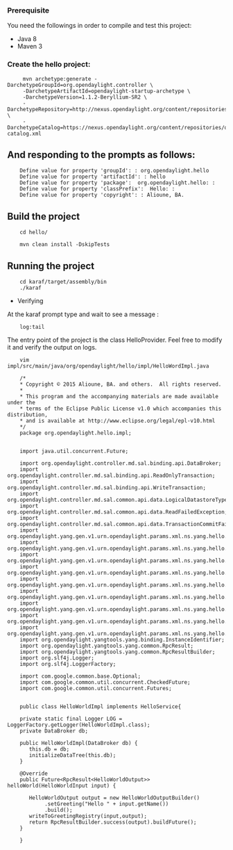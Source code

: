 ### Prerequisite
You need the followings in order to compile and test this project:
- Java 8
- Maven 3

### Create the hello project:

         mvn archetype:generate -DarchetypeGroupId=org.opendaylight.controller \
         -DarchetypeArtifactId=opendaylight-startup-archetype \
         -DarchetypeVersion=1.1.2-Beryllium-SR2 \
         -DarchetypeRepository=http://nexus.opendaylight.org/content/repositories/opendaylight.release/ \
         -DarchetypeCatalog=https://nexus.opendaylight.org/content/repositories/opendaylight.release/archetype-catalog.xml

## And responding to the prompts as follows:

        Define value for property 'groupId': : org.opendaylight.hello
        Define value for property 'artifactId': : hello
        Define value for property 'package':  org.opendaylight.hello: : 
        Define value for property 'classPrefix':  Hello: : 
        Define value for property 'copyright': : Alioune, BA.

## Build the project

        cd hello/

        mvn clean install -DskipTests

## Running the project
        cd karaf/target/assembly/bin
        ./karaf

- Verifying

At the karaf prompt type and wait to see a message :

        log:tail

The entry point of the project is the class HelloProvider. Feel free to modify it and verify the output on logs.

        vim impl/src/main/java/org/opendaylight/hello/impl/HelloWordImpl.java

        /*
        * Copyright © 2015 Alioune, BA. and others.  All rights reserved.
        *
        * This program and the accompanying materials are made available under the
        * terms of the Eclipse Public License v1.0 which accompanies this distribution,
        * and is available at http://www.eclipse.org/legal/epl-v10.html
        */
        package org.opendaylight.hello.impl;

        
        import java.util.concurrent.Future;

        import org.opendaylight.controller.md.sal.binding.api.DataBroker;
        import org.opendaylight.controller.md.sal.binding.api.ReadOnlyTransaction;
        import org.opendaylight.controller.md.sal.binding.api.WriteTransaction;
        import org.opendaylight.controller.md.sal.common.api.data.LogicalDatastoreType;
        import org.opendaylight.controller.md.sal.common.api.data.ReadFailedException;
        import org.opendaylight.controller.md.sal.common.api.data.TransactionCommitFailedException;
        import org.opendaylight.yang.gen.v1.urn.opendaylight.params.xml.ns.yang.hello.rev150105.GreetingRegistry;
        import org.opendaylight.yang.gen.v1.urn.opendaylight.params.xml.ns.yang.hello.rev150105.GreetingRegistryBuilder;
        import org.opendaylight.yang.gen.v1.urn.opendaylight.params.xml.ns.yang.hello.rev150105.HelloService;
        import org.opendaylight.yang.gen.v1.urn.opendaylight.params.xml.ns.yang.hello.rev150105.HelloWorldInput;
        import org.opendaylight.yang.gen.v1.urn.opendaylight.params.xml.ns.yang.hello.rev150105.HelloWorldOutput;
        import org.opendaylight.yang.gen.v1.urn.opendaylight.params.xml.ns.yang.hello.rev150105.HelloWorldOutputBuilder;
        import org.opendaylight.yang.gen.v1.urn.opendaylight.params.xml.ns.yang.hello.rev150105.greeting.registry.GreetingRegistryEntry;
        import org.opendaylight.yang.gen.v1.urn.opendaylight.params.xml.ns.yang.hello.rev150105.greeting.registry.GreetingRegistryEntryBuilder;
        import org.opendaylight.yang.gen.v1.urn.opendaylight.params.xml.ns.yang.hello.rev150105.greeting.registry.GreetingRegistryEntryKey;
        import org.opendaylight.yangtools.yang.binding.InstanceIdentifier;
        import org.opendaylight.yangtools.yang.common.RpcResult;
        import org.opendaylight.yangtools.yang.common.RpcResultBuilder;
        import org.slf4j.Logger;
        import org.slf4j.LoggerFactory;

        import com.google.common.base.Optional;
        import com.google.common.util.concurrent.CheckedFuture;
        import com.google.common.util.concurrent.Futures;
        
        
        public class HelloWorldImpl implements HelloService{

        private static final Logger LOG = LoggerFactory.getLogger(HelloWorldImpl.class);
        private DataBroker db;
        
        public HelloWorldImpl(DataBroker db) {
           this.db = db;
           initializeDataTree(this.db);
        }
        
        @Override
        public Future<RpcResult<HelloWorldOutput>> helloWorld(HelloWorldInput input) {
        
           HelloWorldOutput output = new HelloWorldOutputBuilder()
                .setGreeting("Hello " + input.getName())
                .build();
           writeToGreetingRegistry(input,output);
           return RpcResultBuilder.success(output).buildFuture();
        }
        
        }

